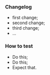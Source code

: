### Changelog
* first change;
* second change;
* third change;
* ...

### How to test
* Do this;
* Do this;
* Expect that.